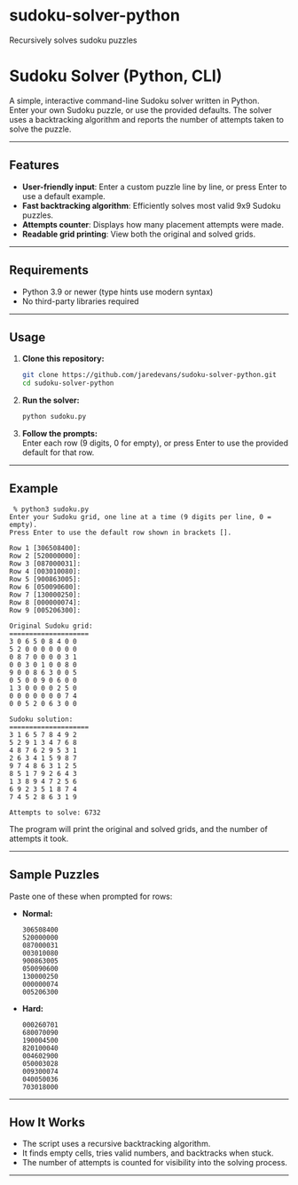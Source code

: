 # sudoku-solver-python
Recursively solves sudoku puzzles

# Sudoku Solver (Python, CLI)

A simple, interactive command-line Sudoku solver written in Python.  
Enter your own Sudoku puzzle, or use the provided defaults. The solver uses a backtracking algorithm and reports the number of attempts taken to solve the puzzle.

---

## Features

- **User-friendly input**: Enter a custom puzzle line by line, or press Enter to use a default example.
- **Fast backtracking algorithm**: Efficiently solves most valid 9x9 Sudoku puzzles.
- **Attempts counter**: Displays how many placement attempts were made.
- **Readable grid printing**: View both the original and solved grids.

---

## Requirements

- Python 3.9 or newer (type hints use modern syntax)
- No third-party libraries required

---

## Usage

1. **Clone this repository:**
    ```bash
    git clone https://github.com/jaredevans/sudoku-solver-python.git
    cd sudoku-solver-python
    ```

2. **Run the solver:**
    ```bash
    python sudoku.py
    ```

3. **Follow the prompts:**  
   Enter each row (9 digits, 0 for empty), or press Enter to use the provided default for that row.

---

## Example

```
 % python3 sudoku.py
Enter your Sudoku grid, one line at a time (9 digits per line, 0 = empty).
Press Enter to use the default row shown in brackets [].

Row 1 [306508400]:
Row 2 [520000000]:
Row 3 [087000031]:
Row 4 [003010080]:
Row 5 [900863005]:
Row 6 [050090600]:
Row 7 [130000250]:
Row 8 [000000074]:
Row 9 [005206300]:

Original Sudoku grid:
====================
3 0 6 5 0 8 4 0 0
5 2 0 0 0 0 0 0 0
0 8 7 0 0 0 0 3 1
0 0 3 0 1 0 0 8 0
9 0 0 8 6 3 0 0 5
0 5 0 0 9 0 6 0 0
1 3 0 0 0 0 2 5 0
0 0 0 0 0 0 0 7 4
0 0 5 2 0 6 3 0 0

Sudoku solution:
====================
3 1 6 5 7 8 4 9 2
5 2 9 1 3 4 7 6 8
4 8 7 6 2 9 5 3 1
2 6 3 4 1 5 9 8 7
9 7 4 8 6 3 1 2 5
8 5 1 7 9 2 6 4 3
1 3 8 9 4 7 2 5 6
6 9 2 3 5 1 8 7 4
7 4 5 2 8 6 3 1 9

Attempts to solve: 6732
```

The program will print the original and solved grids, and the number of attempts it took.

---

## Sample Puzzles

Paste one of these when prompted for rows:

- **Normal:**  
  ```
  306508400
  520000000
  087000031
  003010080
  900863005
  050090600
  130000250
  000000074
  005206300
  ```

- **Hard:**  
  ```
  000260701
  680070090
  190004500
  820100040
  004602900
  050003028
  009300074
  040050036
  703018000
  ```

---

## How It Works

- The script uses a recursive backtracking algorithm.
- It finds empty cells, tries valid numbers, and backtracks when stuck.
- The number of attempts is counted for visibility into the solving process.

---
